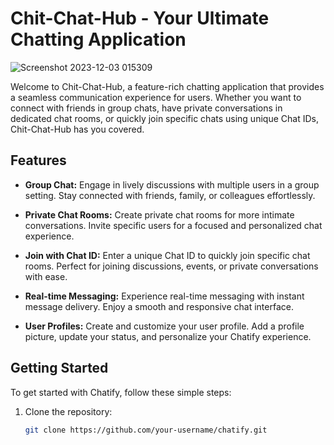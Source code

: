 # Chit-Chat-Hub - Your Ultimate Chatting Application

![Screenshot 2023-12-03 015309](https://github.com/anwesha2002/Chit-Chat-Hub/assets/116761608/bf3b5837-b8a6-4885-964e-47dbe04e0e75)


Welcome to Chit-Chat-Hub, a feature-rich chatting application that provides a seamless communication experience for users. Whether you want to connect with friends in group chats, have private conversations in dedicated chat rooms, or quickly join specific chats using unique Chat IDs, Chit-Chat-Hub has you covered.

## Features

- **Group Chat:** Engage in lively discussions with multiple users in a group setting. Stay connected with friends, family, or colleagues effortlessly.

- **Private Chat Rooms:** Create private chat rooms for more intimate conversations. Invite specific users for a focused and personalized chat experience.

- **Join with Chat ID:** Enter a unique Chat ID to quickly join specific chat rooms. Perfect for joining discussions, events, or private conversations with ease.

- **Real-time Messaging:** Experience real-time messaging with instant message delivery. Enjoy a smooth and responsive chat interface.

- **User Profiles:** Create and customize your user profile. Add a profile picture, update your status, and personalize your Chatify experience.

## Getting Started

To get started with Chatify, follow these simple steps:

1. Clone the repository:

   ```bash
   git clone https://github.com/your-username/chatify.git

